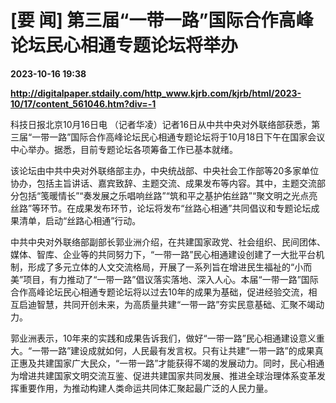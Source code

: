 # [要 闻] 第三届“一带一路”国际合作高峰论坛民心相通专题论坛将举办

**2023-10-16 19:38**

**http://digitalpaper.stdaily.com/http_www.kjrb.com/kjrb/html/2023-10/17/content_561046.htm?div=-1**

 科技日报北京10月16日电 （记者华凌）记者16日从中共中央对外联络部获悉，第三届“一带一路”国际合作高峰论坛民心相通专题论坛将于10月18日下午在国家会议中心举办。据悉，目前专题论坛各项筹备工作已基本就绪。

 该论坛由中共中央对外联络部主办，中央统战部、中央社会工作部等20多家单位协办，包括主旨讲话、嘉宾致辞、主题交流、成果发布等内容。其中，主题交流部分包括“笺暖情长”“奏发展之乐唱响丝路”“筑和平之基护佑丝路”“聚文明之光点亮丝路”等环节。在成果发布环节，论坛将发布“丝路心相通”共同倡议和专题论坛成果清单，启动“丝路心相通”行动。

 中共中央对外联络部副部长郭业洲介绍，在共建国家政党、社会组织、民间团体、媒体、智库、企业等的共同努力下，“一带一路”民心相通建设创建了一大批平台机制，形成了多元立体的人文交流格局，开展了一系列旨在增进民生福祉的“小而美”项目，有力推动了“一带一路”倡议落实落地、深入人心。本届“一带一路”国际合作高峰论坛民心相通专题论坛将以过去10年的成果为基础，促进经验交流，相互启迪智慧，共同开创未来，为高质量共建“一带一路”夯实民意基础、汇聚不竭动力。

 郭业洲表示，10年来的实践和成果告诉我们，做好“一带一路”民心相通建设意义重大。“一带一路”建设成就如何，人民最有发言权。只有让共建“一带一路”的成果真正惠及共建国家广大民众，“一带一路”才能获得不竭的发展动力。同时，民心相通为增进共建国家文明交流互鉴、促进共建国家共同发展、推进全球治理体系变革发挥重要作用，为推动构建人类命运共同体汇聚起最广泛的人民力量。